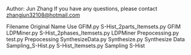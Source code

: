 Author: Jun Zhang
If you have any questions, please contact zhangjun32108@hotmail.com

Filename		Original Name			Use
GFIM.py			S-Hist_2parts_Itemsets.py	GFIM
LDPMiner.py		S-Hist_2phases_Itemsets.py	LDPMiner
Prepocessing.py		test.py				Prepocessing
SynthesizeData.py	Synthesize.py			Synthesize Data
Sampling_S-Hist.py	S-Hist_Itemsets.py		Sampling S-Hist
